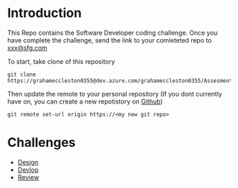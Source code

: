 # Introduction 
This Repo contains the Software Developer coding challenge. Once you have complete the challenge, send the link to your comleteted repo to xxx@sfg.com

To start, take clone of this repository

    git clone https://grahameccleston0355@dev.azure.com/grahameccleston0355/Assesment/_git/Assesment

Then update the remote to your personal repository (If you dont currently have on, you can create a new repotistory on [Github](https://github.com/))
    
    git remote set-url origin https://<my new git repo>

# Challenges
* [Design](/Challenges/Design/README.md) 
* [Devlop](/Challenges/Develop/README.md)
* [Review](/Challenges/Review/README.md)